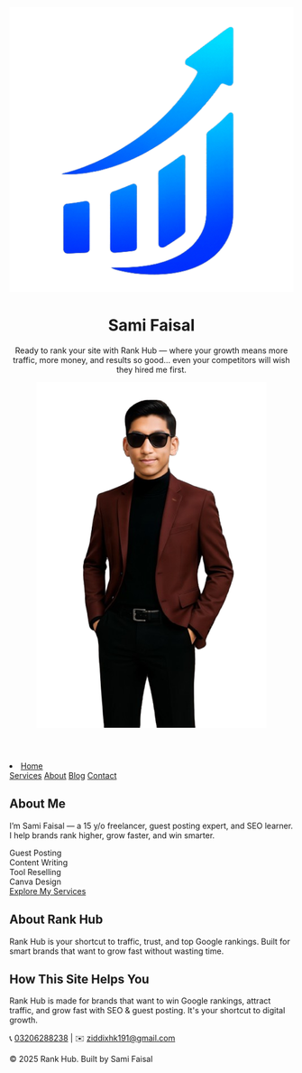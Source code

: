 <!DOCTYPE html>
<html lang="en">
<head>
  <meta charset="UTF-8" />
  <meta name="viewport" content="width=device-width, initial-scale=1.0"/>
  <title>Rank Hub | Ready to Rank Your Site</title>
  <meta name="description" content="Rank Hub - SEO & Guest Posting services by Sami Faisal. Grow your traffic, rank higher, and dominate your niche.">
  <meta name="keywords" content="SEO, Guest Posting, Rank Hub, Sami Faisal, Content Writing, Backlinks">
  <link rel="stylesheet" href="style.css" />
  <link rel="icon" href="logo.png" type="image/png">
  <link rel="shortcut icon" href="logo.png" type="image/png">
  <link href="https://fonts.googleapis.com/css2?family=Poppins:wght@400;600;700&display=swap" rel="stylesheet">
  <link rel="stylesheet" href="https://cdnjs.cloudflare.com/ajax/libs/font-awesome/6.5.0/css/all.min.css" />
</head>
<body>

  <div class="bg-overlay"></div>

  <!-- Social Icons -->
  <div class="social-icons fade-in" style="animation-delay: 0.3s;">
    <a href="https://wa.me/923206288238" target="_blank"><i class="fab fa-whatsapp"></i></a>
    <a href="https://www.fiverr.com/users/samifaisal191" target="_blank"><i class="fas fa-briefcase"></i></a>
    <a href="https://www.instagram.com/samifaisal191" target="_blank"><i class="fab fa-instagram"></i></a>
    <a href="https://www.linkedin.com/in/sami-faisal-285694367" target="_blank"><i class="fab fa-linkedin"></i></a>
    <a href="https://www.facebook.com/profile.php?id=61575728133836" target="_blank"><i class="fab fa-facebook"></i></a>
  </div>

  <!-- Header -->
  <header>
    <img src="logo.png" alt="Rank Hub Logo" class="logo fade-in" style="animation-delay: 0.4s;" />
    <div class="left fade-in" style="animation-delay: 0.5s;">
      <h1>Sami Faisal</h1>
      <p class="tagline">Ready to rank your site with Rank Hub — where your growth means more traffic, more money, and results so good... even your competitors will wish they hired me first.</p>
    </div>
    <div class="right fade-in" style="animation-delay: 0.6s;">
      <img src="pic.png" alt="Sami Faisal" class="profile-pic"/>
    </div>
  </header>

  <!-- Nav -->
  <nav class="main-nav fade-in" style="animation-delay: 0.7s;">
    <li><a href="Home" class="active">Home</a></li>
    <a href="Services">Services</a>
    <a href="About">About</a>
    <a href="Blog">Blog</a>
    <a href="Contact">Contact</a>
  </nav>

  <!-- About Section -->
  <section id="about-me" class="fade-in" style="animation-delay: 0.8s;">
    <h2>About Me</h2>
    <p>I’m Sami Faisal — a 15 y/o freelancer, guest posting expert, and SEO learner. I help brands rank higher, grow faster, and win smarter.</p>
    <div class="skills-boxes">
      <div class="skill-box">Guest Posting</div>
      <div class="skill-box">Content Writing</div>
      <div class="skill-box">Tool Reselling</div>
      <div class="skill-box">Canva Design</div>
    </div>
    <a href="Services" class="btn-explore">Explore My Services</a>
  </section>

  <!-- About Rank Hub -->
  <section class="alt-bg fade-in" id="about-rankhub" style="animation-delay: 0.9s;">
    <h2>About Rank Hub</h2>
    <p>Rank Hub is your shortcut to traffic, trust, and top Google rankings. Built for smart brands that want to grow fast without wasting time.</p>
  </section>

  <!-- Purpose -->
  <section id="purpose" class="fade-in" style="animation-delay: 1s;">
    <h2>How This Site Helps You</h2>
    <p>Rank Hub is made for brands that want to win Google rankings, attract traffic, and grow fast with SEO & guest posting. It's your shortcut to digital growth.</p>
  </section>

  <!-- Footer -->
  <footer id="contact" class="fade-in" style="animation-delay: 1.1s;">
    <p>📞 <a href="tel:03206288238">03206288238</a> | ✉️ <a href="mailto:ziddixhk191@gmail.com">ziddixhk191@gmail.com</a></p>
    <p>© 2025 Rank Hub. Built by Sami Faisal</p>
  </footer>

</body>
</html>
